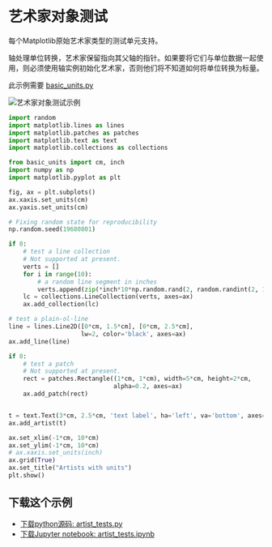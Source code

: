 # 艺术家对象测试

每个Matplotlib原始艺术家类型的测试单元支持。

轴处理单位转换，艺术家保留指向其父轴的指针。如果要将它们与单位数据一起使用，则必须使用轴实例初始化艺术家，否则他们将不知道如何将单位转换为标量。

此示例需要 [basic_units.py](https://matplotlib.org/_downloads/3a73b4cd6e12aa53ff277b1b80d631c1/basic_units.py)

![艺术家对象测试示例](https://matplotlib.org/_images/sphx_glr_artist_tests_001.png)

```python
import random
import matplotlib.lines as lines
import matplotlib.patches as patches
import matplotlib.text as text
import matplotlib.collections as collections

from basic_units import cm, inch
import numpy as np
import matplotlib.pyplot as plt

fig, ax = plt.subplots()
ax.xaxis.set_units(cm)
ax.yaxis.set_units(cm)

# Fixing random state for reproducibility
np.random.seed(19680801)

if 0:
    # test a line collection
    # Not supported at present.
    verts = []
    for i in range(10):
        # a random line segment in inches
        verts.append(zip(*inch*10*np.random.rand(2, random.randint(2, 15))))
    lc = collections.LineCollection(verts, axes=ax)
    ax.add_collection(lc)

# test a plain-ol-line
line = lines.Line2D([0*cm, 1.5*cm], [0*cm, 2.5*cm],
                    lw=2, color='black', axes=ax)
ax.add_line(line)

if 0:
    # test a patch
    # Not supported at present.
    rect = patches.Rectangle((1*cm, 1*cm), width=5*cm, height=2*cm,
                             alpha=0.2, axes=ax)
    ax.add_patch(rect)


t = text.Text(3*cm, 2.5*cm, 'text label', ha='left', va='bottom', axes=ax)
ax.add_artist(t)

ax.set_xlim(-1*cm, 10*cm)
ax.set_ylim(-1*cm, 10*cm)
# ax.xaxis.set_units(inch)
ax.grid(True)
ax.set_title("Artists with units")
plt.show()
```

## 下载这个示例
            
- [下载python源码: artist_tests.py](https://matplotlib.org/_downloads/artist_tests.py)
- [下载Jupyter notebook: artist_tests.ipynb](https://matplotlib.org/_downloads/artist_tests.ipynb)
